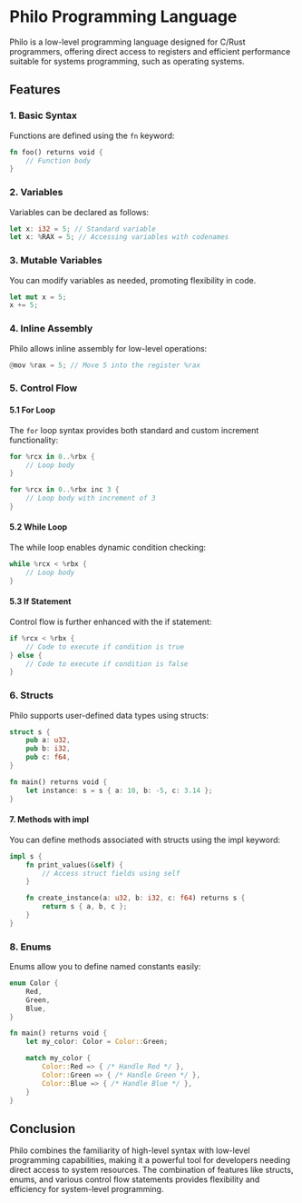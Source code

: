 # Philo Programming Language

Philo is a low-level programming language designed for C/Rust programmers, offering direct access to registers and efficient performance suitable for systems programming, such as operating systems.

## Features

### 1. Basic Syntax

Functions are defined using the `fn` keyword:

```rust
fn foo() returns void {
    // Function body
}
```

### 2. Variables

Variables can be declared as follows:

```Rust
let x: i32 = 5; // Standard variable
let x: %RAX = 5; // Accessing variables with codenames
```

### 3. Mutable Variables

You can modify variables as needed, promoting flexibility in code.

```Rust
let mut x = 5;
x += 5;
```

### 4. Inline Assembly

Philo allows inline assembly for low-level operations:

```Rust
@mov %rax = 5; // Move 5 into the register %rax
```

### 5. Control Flow
#### 5.1 For Loop
The ```for``` loop syntax provides both standard and custom increment functionality:

```Rust
for %rcx in 0..%rbx {
    // Loop body
}

for %rcx in 0..%rbx inc 3 {
    // Loop body with increment of 3
}
```

#### 5.2 While Loop
The while loop enables dynamic condition checking:

```Rust
while %rcx < %rbx {
    // Loop body
}
```

#### 5.3 If Statement

Control flow is further enhanced with the if statement:

```Rust
if %rcx < %rbx {
    // Code to execute if condition is true
} else {
    // Code to execute if condition is false
}
```

### 6. Structs
Philo supports user-defined data types using structs:

```Rust
struct s {
    pub a: u32,
    pub b: i32,
    pub c: f64,
}

fn main() returns void {
    let instance: s = s { a: 10, b: -5, c: 3.14 };
}
```

#### 7. Methods with impl

You can define methods associated with structs using the impl keyword:

```Rust
impl s {
    fn print_values(&self) {
        // Access struct fields using self
    }

    fn create_instance(a: u32, b: i32, c: f64) returns s {
        return s { a, b, c };
    }
}
```

### 8. Enums
Enums allow you to define named constants easily:
```Rust
enum Color {
    Red,
    Green,
    Blue,
}

fn main() returns void {
    let my_color: Color = Color::Green;

    match my_color {
        Color::Red => { /* Handle Red */ },
        Color::Green => { /* Handle Green */ },
        Color::Blue => { /* Handle Blue */ },
    }
}
```

## Conclusion

Philo combines the familiarity of high-level syntax with low-level programming capabilities, making it a powerful tool for developers needing direct access to system resources. The combination of features like structs, enums, and various control flow statements provides flexibility and efficiency for system-level programming.

